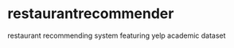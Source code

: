 restaurantrecommender
=====================

restaurant recommending system featuring yelp academic dataset 